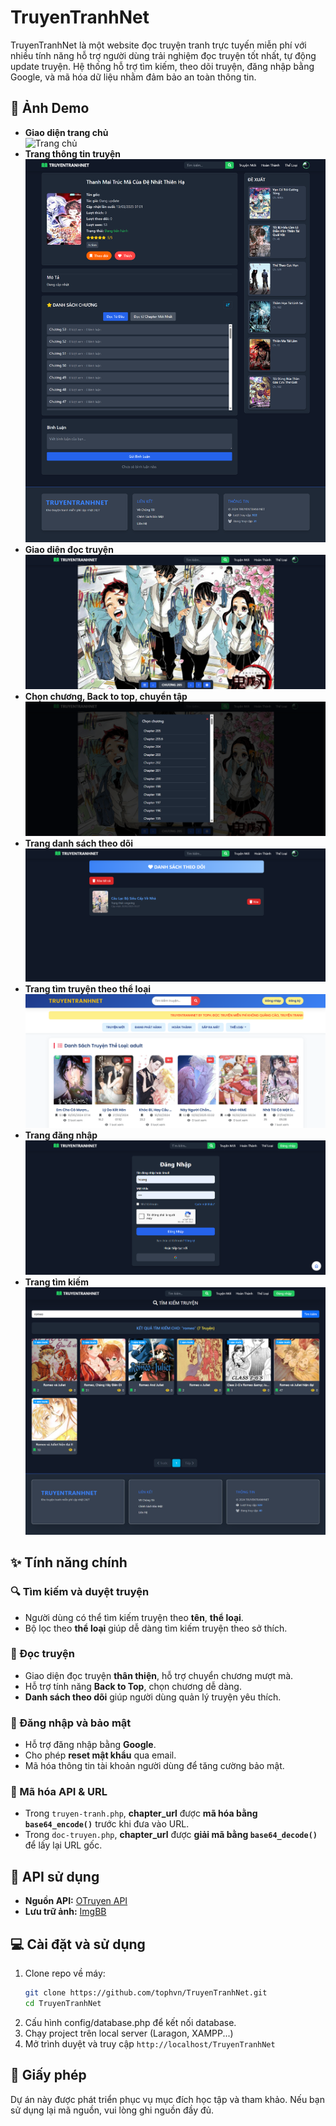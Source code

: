 # TruyenTranhNet

TruyenTranhNet là một website đọc truyện tranh trực tuyến miễn phí với nhiều tính năng hỗ trợ người dùng trải nghiệm đọc truyện tốt nhất, tự động update truyện. Hệ thống hỗ trợ tìm kiếm, theo dõi truyện, đăng nhập bằng Google, và mã hóa dữ liệu nhằm đảm bảo an toàn thông tin.

## 📌 Ảnh Demo

- **Giao diện trang chủ**  
  ![Trang chủ](DEMO/1.png)
- **Trang thông tin truyện**  
  ![Trang thông tin truyện](DEMO/2.png)
- **Giao diện đọc truyện**  
  ![Đọc truyện](DEMO/3.png)
- **Chọn chương, Back to top, chuyển tập**  
  ![Chuyển tập](DEMO/4.png)
- **Trang danh sách theo dõi**  
  ![Danh sách theo dõi](DEMO/5.png)
- **Trang tìm truyện theo thể loại**  
  ![Tìm truyện](DEMO/6.png)
- **Trang đăng nhập**  
  ![Đăng nhập](DEMO/8.png)
- **Trang tìm kiếm**  
  ![Tìm kiếm](DEMO/9.png)

## ✨ Tính năng chính

### 🔍 Tìm kiếm và duyệt truyện
- Người dùng có thể tìm kiếm truyện theo **tên**, **thể loại**.
- Bộ lọc theo **thể loại** giúp dễ dàng tìm kiếm truyện theo sở thích.

### 📖 Đọc truyện
- Giao diện đọc truyện **thân thiện**, hỗ trợ chuyển chương mượt mà.
- Hỗ trợ tính năng **Back to Top**, chọn chương dễ dàng.
- **Danh sách theo dõi** giúp người dùng quản lý truyện yêu thích.

### 🔐 Đăng nhập và bảo mật
- Hỗ trợ đăng nhập bằng **Google**.
- Cho phép **reset mật khẩu** qua email.
- Mã hóa thông tin tài khoản người dùng để tăng cường bảo mật.

### 🔗 Mã hóa API & URL
- Trong `truyen-tranh.php`, **chapter_url** được **mã hóa bằng `base64_encode()`** trước khi đưa vào URL.
- Trong `doc-truyen.php`, **chapter_url** được **giải mã bằng `base64_decode()`** để lấy lại URL gốc.

## 🚀 API sử dụng
- **Nguồn API:** [OTruyen API](https://docs.otruyenapi.com/)
- **Lưu trữ ảnh:** [ImgBB](https://vi.imgbb.com/)

## 💻 Cài đặt và sử dụng
1. Clone repo về máy:
   ```sh
   git clone https://github.com/tophvn/TruyenTranhNet.git
   cd TruyenTranhNet
   ```
2. Cấu hình config/database.php để kết nối database.
3. Chạy project trên local server (Laragon, XAMPP...)
4. Mở trình duyệt và truy cập `http://localhost/TruyenTranhNet`

## 📜 Giấy phép
Dự án này được phát triển phục vụ mục đích học tập và tham khảo. Nếu bạn sử dụng lại mã nguồn, vui lòng ghi nguồn đầy đủ.
